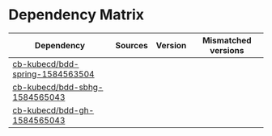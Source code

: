 # Dependency Matrix

Dependency | Sources | Version | Mismatched versions
---------- | ------- | ------- | -------------------
[cb-kubecd/bdd-spring-1584563504](https://github.com/cb-kubecd/bdd-spring-1584563504.git) |  | []() | 
[cb-kubecd/bdd-sbhg-1584565043](https://github.com/cb-kubecd/bdd-sbhg-1584565043.git) |  | []() | 
[cb-kubecd/bdd-gh-1584565043](https://github.com/cb-kubecd/bdd-gh-1584565043.git) |  | []() | 
